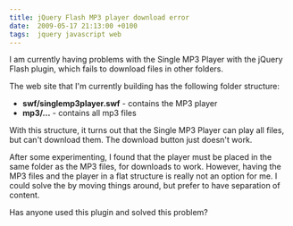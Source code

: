 ```yaml
---
title: jQuery Flash MP3 player download error
date:  2009-05-17 21:13:00 +0100
tags:  jquery javascript web
---
```


I am currently having problems with the Single MP3 Player with the jQuery Flash
plugin, which fails to download files in other folders.

The web site that I'm currently building has the following folder structure:

* **swf/singlemp3player.swf** - contains the MP3 player
* **mp3/...** - contains all mp3 files

With this structure, it turns out that the Single MP3 Player can play all files,
but can't download them. The download button just doesn't work.

After some experimenting, I found that the player must be placed in the same
folder as the MP3 files, for downloads to work. However, having the MP3 files and
the player in a flat structure is really not an option for me. I could solve the 
 by moving things around, but prefer to have separation of content.

Has anyone used this plugin and solved this problem?